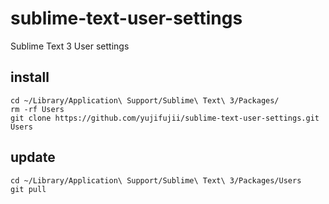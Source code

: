 # sublime-text-user-settings
Sublime Text 3 User settings

## install

```
cd ~/Library/Application\ Support/Sublime\ Text\ 3/Packages/
rm -rf Users
git clone https://github.com/yujifujii/sublime-text-user-settings.git Users
```

## update

```
cd ~/Library/Application\ Support/Sublime\ Text\ 3/Packages/Users
git pull
```

